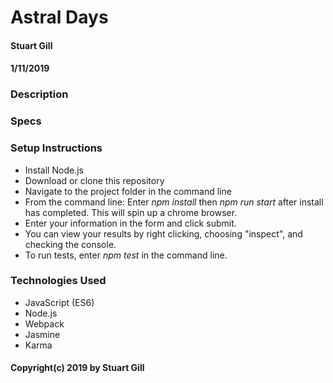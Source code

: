 # Astral Days
#### Stuart Gill
#### 1/11/2019


### Description


### Specs
 

### Setup Instructions
- Install Node.js
- Download or clone this repository
- Navigate to the project folder in the command line
- From the command line: Enter _npm install_  then _npm run start_ after install has completed. This will spin up a chrome browser. 
- Enter your information in the form and click submit. 
- You can view your results by right clicking, choosing "inspect", and checking the console. 
- To run tests, enter _npm test_ in the command line. 

### Technologies Used
- JavaScript (ES6)
- Node.js
- Webpack
- Jasmine
- Karma

#### Copyright(c) 2019 by Stuart Gill